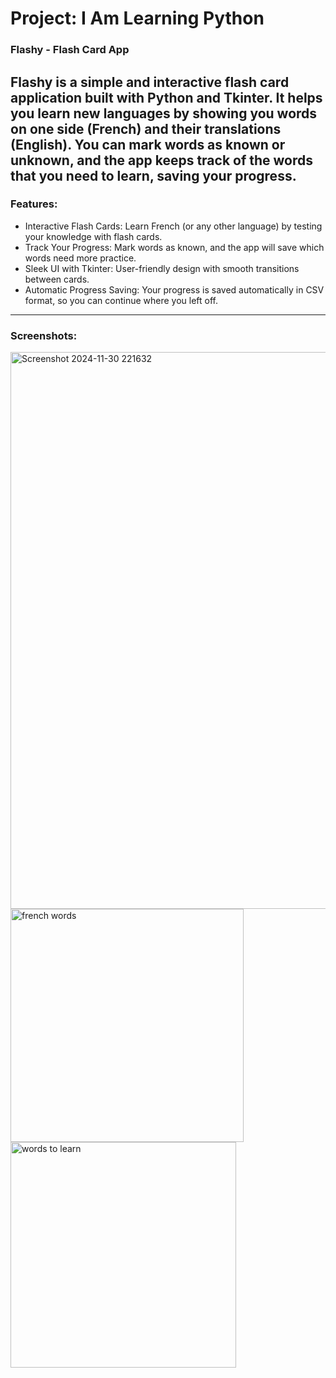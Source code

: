 # Project: I Am Learning Python

### Flashy - Flash Card App
Flashy is a simple and interactive flash card application built with Python and Tkinter. It helps you learn new languages by showing you words on one side (French) and their translations (English). You can mark words as known or unknown, and the app keeps track of the words that you need to learn, saving your progress.
---
### Features:
- Interactive Flash Cards: Learn French (or any other language) by testing your knowledge with flash cards.
- Track Your Progress: Mark words as known, and the app will save which words need more practice.
- Sleek UI with Tkinter: User-friendly design with smooth transitions between cards.
- Automatic Progress Saving: Your progress is saved automatically in CSV format, so you can continue where you left off.
---
### Screenshots:


<img width="891" alt="Screenshot 2024-11-30 221632" src="https://github.com/user-attachments/assets/498be504-df8b-42cb-9ba5-230a77cedc21">
<img width="373" alt="french words" src="https://github.com/user-attachments/assets/2fbe3007-97f5-4181-ab91-be0498c94de1">
<img width="361" alt="words to learn" src="https://github.com/user-attachments/assets/d0ac5807-56dd-4e55-b270-e70bb88b9e12">

